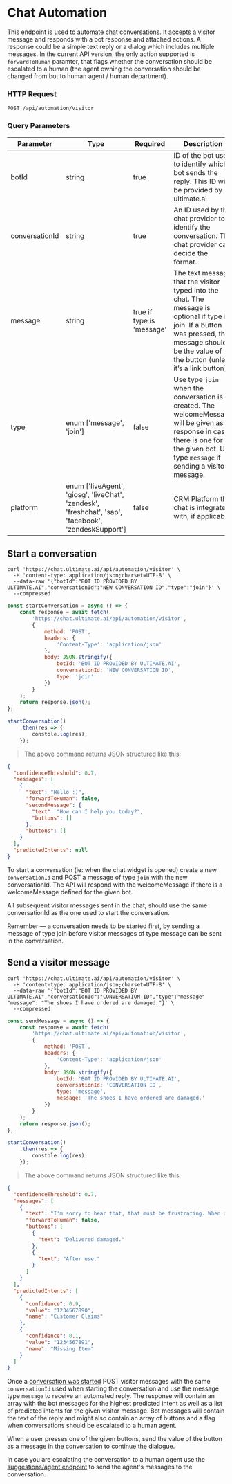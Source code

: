 # Chat Automation

This endpoint is used to automate chat conversations. It accepts a visitor message and responds with a bot response and attached actions. 
A response could be a simple text reply or a dialog which includes multiple messages.
In the current API version, the only action supported is `forwardToHuman` paramter, that flags whether the conversation should be escalated to a human (the agent owning the conversation should be changed from bot to human agent / human department). 

### HTTP Request

`POST /api/automation/visitor`

### Query Parameters

Parameter | Type  | Required | Description
---------- | ---------- | ---------- | ------------------------------
botId | string | true | ID of the bot used to identify which bot sends the reply. This ID will be provided by ultimate.ai
conversationId | string | true | An ID used by the chat provider to identify the conversation. The chat provider can decide the format.
message | string | true if type is 'message' | The text message that the visitor typed into the chat. The message is optional if type is join. If a button was pressed, the message should be the value of the button (unless it’s a link button).
type | enum ['message', 'join'] |  false | Use type `join` when the conversation is created. The welcomeMessage will be given as a response in case there is one for the given bot. Use type `message` if sending a visitor message.
platform | enum ['liveAgent', 'giosg', 'liveChat', 'zendesk', 'freshchat', 'sap', 'facebook', 'zendeskSupport']  | false | CRM Platform this chat is integrated with, if applicable.

## Start a conversation

```shell
curl 'https://chat.ultimate.ai/api/automation/visitor' \
  -H 'content-type: application/json;charset=UTF-8' \
  --data-raw '{"botId":"BOT ID PROVIDED BY ULTIMATE.AI","conversationId":"NEW CONVERSATION ID","type":"join"}' \
  --compressed
```

```javascript
const startConversation = async () => {
    const response = await fetch(
        'https://chat.ultimate.ai/api/automation/visitor', 
        {
            method: 'POST',
            headers: {
                'Content-Type': 'application/json'
            },
            body: JSON.stringify({
                botId: 'BOT ID PROVIDED BY ULTIMATE.AI',
                conversationId: 'NEW CONVERSATION ID',
                type: 'join'
            })
        }
    );
    return response.json();
};

startConversation()
    .then(res => {
        constole.log(res);
    });
```

> The above command returns JSON structured like this:

```json
{
  "confidenceThreshold": 0.7,
  "messages": [
    {
      "text": "Hello :)",
      "forwardToHuman": false,
      "secondMessage": {
        "text": "How can I help you today?",
        "buttons": []
      },
      "buttons": []
    }
  ],
  "predictedIntents": null
}
```

To start a conversation (ie: when the chat widget is opened) create a new `conversationId` and POST a message of type `join` with the new conversationId. 
The API will respond with the welcomeMessage if there is a welcomeMessage defined for the given bot.

All subsequent visitor messages sent in the chat, should use the same conversationId as the one used to start the conversation.

<aside class="notice">
Remember — a conversation needs to be started first, by sending a message of type join before visitor messages of type message can be sent in the conversation.
</aside>

## Send a visitor message

```shell
curl 'https://chat.ultimate.ai/api/automation/visitor' \
  -H 'content-type: application/json;charset=UTF-8' \
  --data-raw '{"botId":"BOT ID PROVIDED BY ULTIMATE.AI","conversationId":"CONVERSATION ID","type":"message" "message": "The shoes I have ordered are damaged."}' \
  --compressed
```

```javascript
const sendMessage = async () => {
    const response = await fetch(
        'https://chat.ultimate.ai/api/automation/visitor', 
        {
            method: 'POST',
            headers: {
                'Content-Type': 'application/json'
            },
            body: JSON.stringify({
                botId: 'BOT ID PROVIDED BY ULTIMATE.AI',
                conversationId: 'CONVERSATION ID',
                type: 'message',
                message: 'The shoes I have ordered are damaged.'
            })
        }
    );
    return response.json();
};

startConversation()
    .then(res => {
        constole.log(res);
    });
```

> The above command returns JSON structured like this:

```json
{
  "confidenceThreshold": 0.7,
  "messages": [
    {
      "text": "I'm sorry to hear that, that must be frustrating. When did the damage happen?",
      "forwardToHuman": false,
      "buttons": [
        {
          "text": "Delivered damaged." 
        },
        {
          "text": "After use." 
        }
      ]
    }
  ],
  "predictedIntents": [
    {
      "confidence": 0.9,
      "value": "1234567890",
      "name": "Customer Claims"
    },
    {
      "confidence": 0.1,
      "value": "1234567891",
      "name": "Missing Item"
    }
  ]
}
```

Once a [conversation was started](#start-a-conversation) POST visitor messages with the same `conversationId` used when starting the conversation and use the message type `message` to receive an automated reply.
The response will contain an array with the bot messages for the highest predicted intent as well as a list of predicted intents for the given visitor message. 
Bot messages will contain the text of the reply and might also contain an array of buttons and a flag when conversations should be escalated to a human agent.

When a user presses one of the given buttons, send the value of the button as a message in the conversation to continue the dialogue.

In case you are escalating the conversation to a human agent use the [suggestions/agent endpoint](#api-suggestions-agent) to send the agent's messages to the conversation.
